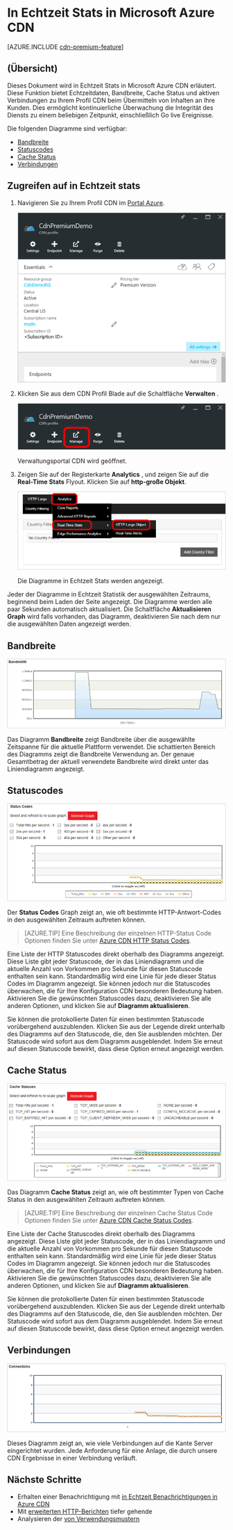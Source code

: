 <properties
    pageTitle="Real-einmalig-Stats in Azure CDN | Microsoft Azure"
    description="In Echtzeit Statistiken bietet Echtzeitdaten über die Leistung von Azure CDN beim Übermitteln von Inhalten an Ihre Kunden."
    services="cdn"
    documentationCenter=""
    authors="camsoper"
    manager="erikre"
    editor=""/>

<tags
    ms.service="cdn"
    ms.workload="tbd"
    ms.tgt_pltfrm="na"
    ms.devlang="na"
    ms.topic="article"
    ms.date="07/28/2016"
    ms.author="casoper"/>

# <a name="real-time-stats-in-microsoft-azure-cdn"></a>In Echtzeit Stats in Microsoft Azure CDN

[AZURE.INCLUDE [cdn-premium-feature](../../includes/cdn-premium-feature.md)]

## <a name="overview"></a>(Übersicht)

Dieses Dokument wird in Echtzeit Stats in Microsoft Azure CDN erläutert.  Diese Funktion bietet Echtzeitdaten, Bandbreite, Cache Status und aktiven Verbindungen zu Ihrem Profil CDN beim Übermitteln von Inhalten an Ihre Kunden. Dies ermöglicht kontinuierliche Überwachung die Integrität des Diensts zu einem beliebigen Zeitpunkt, einschließlich Go live Ereignisse.

Die folgenden Diagramme sind verfügbar:

* [Bandbreite](#bandwidth)
* [Statuscodes](#status-codes)
* [Cache Status](#cache-statuses)
* [Verbindungen](#connections)


## <a name="accessing-real-time-stats"></a>Zugreifen auf in Echtzeit stats

1. Navigieren Sie zu Ihrem Profil CDN im [Portal Azure](https://portal.azure.com).

    ![CDN Profil blade](./media/cdn-real-time-stats/cdn-profile-blade.png)

2. Klicken Sie aus dem CDN Profil Blade auf die Schaltfläche **Verwalten** .

    ![Schaltfläche zum Verwalten von CDN Profil blade](./media/cdn-real-time-stats/cdn-manage-btn.png)

    Verwaltungsportal CDN wird geöffnet.

3. Zeigen Sie auf der Registerkarte **Analytics** , und zeigen Sie auf die **Real-Time Stats** Flyout.  Klicken Sie auf **http-große Objekt**.

    ![Verwaltungsportal CDN](./media/cdn-real-time-stats/cdn-premium-portal.png)

    Die Diagramme in Echtzeit Stats werden angezeigt.
    
Jeder der Diagramme in Echtzeit Statistik der ausgewählten Zeitraums, beginnend beim Laden der Seite angezeigt.  Die Diagramme werden alle paar Sekunden automatisch aktualisiert.  Die Schaltfläche **Aktualisieren Graph** wird falls vorhanden, das Diagramm, deaktivieren Sie nach dem nur die ausgewählten Daten angezeigt werden.

## <a name="bandwidth"></a>Bandbreite

![Bandbreite graph](./media/cdn-real-time-stats/cdn-bandwidth.png)

Das Diagramm **Bandbreite** zeigt Bandbreite über die ausgewählte Zeitspanne für die aktuelle Plattform verwendet. Die schattierten Bereich des Diagramms zeigt die Bandbreite Verwendung an. Der genaue Gesamtbetrag der aktuell verwendete Bandbreite wird direkt unter das Liniendiagramm angezeigt.

## <a name="status-codes"></a>Statuscodes

![Status Code graph](./media/cdn-real-time-stats/cdn-status-codes.png)

Der **Status Codes** Graph zeigt an, wie oft bestimmte HTTP-Antwort-Codes in den ausgewählten Zeitraum auftreten können.

> [AZURE.TIP]  Eine Beschreibung der einzelnen HTTP-Status Code Optionen finden Sie unter [Azure CDN HTTP Status Codes](https://msdn.microsoft.com/library/mt759238.aspx).

Eine Liste der HTTP Statuscodes direkt oberhalb des Diagramms angezeigt. Diese Liste gibt jeder Statuscode, der in das Liniendiagramm und die aktuelle Anzahl von Vorkommen pro Sekunde für diesen Statuscode enthalten sein kann. Standardmäßig wird eine Linie für jede dieser Status Codes im Diagramm angezeigt. Sie können jedoch nur die Statuscodes überwachen, die für Ihre Konfiguration CDN besonderen Bedeutung haben. Aktivieren Sie die gewünschten Statuscodes dazu, deaktivieren Sie alle anderen Optionen, und klicken Sie auf **Diagramm aktualisieren**. 

Sie können die protokollierte Daten für einen bestimmten Statuscode vorübergehend auszublenden.  Klicken Sie aus der Legende direkt unterhalb des Diagramms auf den Statuscode, die, den Sie ausblenden möchten. Der Statuscode wird sofort aus dem Diagramm ausgeblendet. Indem Sie erneut auf diesen Statuscode bewirkt, dass diese Option erneut angezeigt werden.

## <a name="cache-statuses"></a>Cache Status

![Cache Status graph](./media/cdn-real-time-stats/cdn-cache-status.png)

Das Diagramm **Cache Status** zeigt an, wie oft bestimmter Typen von Cache Status in den ausgewählten Zeitraum auftreten können. 

> [AZURE.TIP]  Eine Beschreibung der einzelnen Cache Status Code Optionen finden Sie unter [Azure CDN Cache Status Codes](https://msdn.microsoft.com/library/mt759237.aspx).

Eine Liste der Cache Statuscodes direkt oberhalb des Diagramms angezeigt. Diese Liste gibt jeder Statuscode, der in das Liniendiagramm und die aktuelle Anzahl von Vorkommen pro Sekunde für diesen Statuscode enthalten sein kann. Standardmäßig wird eine Linie für jede dieser Status Codes im Diagramm angezeigt. Sie können jedoch nur die Statuscodes überwachen, die für Ihre Konfiguration CDN besonderen Bedeutung haben. Aktivieren Sie die gewünschten Statuscodes dazu, deaktivieren Sie alle anderen Optionen, und klicken Sie auf **Diagramm aktualisieren**. 

Sie können die protokollierte Daten für einen bestimmten Statuscode vorübergehend auszublenden.  Klicken Sie aus der Legende direkt unterhalb des Diagramms auf den Statuscode, die, den Sie ausblenden möchten. Der Statuscode wird sofort aus dem Diagramm ausgeblendet. Indem Sie erneut auf diesen Statuscode bewirkt, dass diese Option erneut angezeigt werden.

## <a name="connections"></a>Verbindungen

![Verbindungen graph](./media/cdn-real-time-stats/cdn-connections.png)

Dieses Diagramm zeigt an, wie viele Verbindungen auf die Kante Server eingerichtet wurden. Jede Anforderung für eine Anlage, die durch unsere CDN Ergebnisse in einer Verbindung verläuft.

## <a name="next-steps"></a>Nächste Schritte

- Erhalten einer Benachrichtigung mit [in Echtzeit Benachrichtigungen in Azure CDN](cdn-real-time-alerts.md)
- Mit [erweiterten HTTP-Berichten](cdn-advanced-http-reports.md) tiefer gehende
- Analysieren der [von Verwendungsmustern](cdn-analyze-usage-patterns.md)


